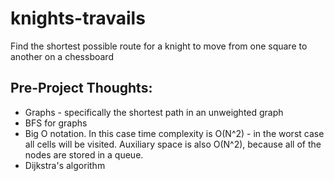 # knights-travails

Find the shortest possible route for a knight to move from one square to another on a chessboard

## Pre-Project Thoughts:

- Graphs - specifically the shortest path in an unweighted graph
- BFS for graphs
- Big O notation. In this case time complexity is O(N^2) - in the worst case all cells will be visited. Auxiliary space is also O(N^2), because all of the nodes are stored in a queue.
- Dijkstra's algorithm
